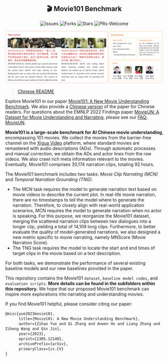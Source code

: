 <div>
  <h2 align="center">
    🎬 Movie101 Benchmark
  </h2>
</div>

<p align="center">
    <a >
       <img alt="Issues" src="https://img.shields.io/github/issues/yuezih/Movie101?color=blueviolet" />
  	</a>
    <a >
       <img alt="Forks" src="https://img.shields.io/github/forks/yuezih/Movie101?color=orange" />
  	</a>
    <a >
       <img alt="Stars" src="https://img.shields.io/github/stars/yuezih/Movie101?color=ff69b4" />
  	</a>
    <a >
       <img alt="PRs-Welcome" src="https://img.shields.io/badge/PRs-Welcome-red" />
  	</a>
    <br />
</p>

![Movie101 Dataset](assets/Movie101_dataset.png "Movie101 Dataset")

> [Chinese README](README.md)

Explore Movie101 in our paper [Movie101: A New Movie Understanding Benchmark](https://arxiv.org/abs/2305.12140). We also provide a [Chinese version](assets/Movie101_zh.pdf) of the paper for Chinese readers. For questions about the EMNLP 2022 Findings paper [MovieUN: A Dataset for Movie Understanding and Narrating](https://aclanthology.org/2022.findings-emnlp.135/), please see our [FAQ: MovieUN](assets/FAQ_MovieUN/FAQ_MovieUN.md).

**Movie101 is a large-scale benchmark for AI Chinese movie understanding**, encompassing 101 movies. We collect the movies from the barrier-free channel on the [Xigua Video](https://www.ixigua.com/channel/barrier_free) platform, where standard movies are remastered with audio descriptions (ADs). Through automatic processes and manual correction, we obtain the ADs and actor lines from the raw videos. We also crawl rich meta information relevant to the movies. Eventually, Movie101 comprises 30,174 narration clips, totaling 92 hours.

The Movie101 benchmark includes two tasks: *Movie Clip Narrating (MCN)* and *Temporal Narration Grounding (TNG)*. 

- The MCN task requires the model to generate narration text based on movie videos to describe the current plot. In real-life movie narration, there are no timestamps to tell the model where to generate the narration. Therefore, to closely align with real-world application scenarios, MCN requires the model to generate narration when no actor is speaking. For this purpose, we reorganize the Movie101 dataset, merging the scattered narration clips between two dialogues into a longer clip, yielding a total of 14,109 long clips. Furthermore, to better evaluate the quality of model-generated narrations, we also designed a new metric specific to movie narrating, namely MNScore (Movie Narration Score).
- The TNG task requires the model to locate the start and end times of target clips in the movie based on a text description.

For both tasks, we demonstrate the performance of several existing baseline models and our new baselines provided in the paper.

This repository contains the Movie101 `dataset`, `baseline model codes`, and `evaluation scripts`. **More details can be found in the subfolders within this repository.** We hope that our proposed Movie101 benchmark can inspire more explorations into narrating and understanding movies.

If you find Movie101 helpful, please consider citing our paper:

```
@misc{yue2023movie101,
      title={Movie101: A New Movie Understanding Benchmark}, 
      author={Zihao Yue and Qi Zhang and Anwen Hu and Liang Zhang and Ziheng Wang and Qin Jin},
      year={2023},
      eprint={2305.12140},
      archivePrefix={arXiv},
      primaryClass={cs.CV}
}
```